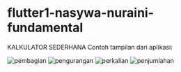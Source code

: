 # flutter1-nasywa-nuraini-fundamental
KALKULATOR SEDERHANA
Contoh tampilan dari aplikasi:

![pembagian](https://user-images.githubusercontent.com/93894953/230729044-e067d24d-c641-4dc6-a0f9-db5585496e97.png)
![pengurangan](https://user-images.githubusercontent.com/93894953/230729047-d76e344c-90d0-4b36-a835-98492081e41f.png)
![perkalian](https://user-images.githubusercontent.com/93894953/230729049-16f2e87c-6501-4915-be3d-255486f94505.png)
![penjumlahan](https://user-images.githubusercontent.com/93894953/230729050-c3cbbcc4-a41a-4d38-92fc-49843ae2a094.png)
